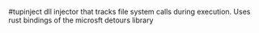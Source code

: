#tupinject
dll injector that tracks file system calls during execution. Uses rust bindings of the microsft detours library
